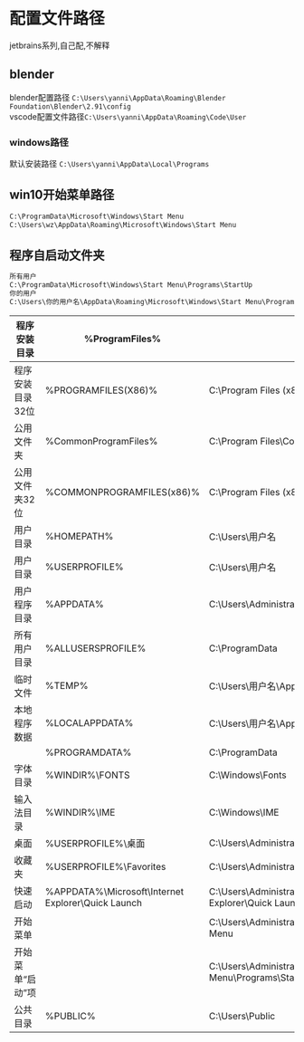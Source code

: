 # 配置文件路径

jetbrains系列,自己配,不解释

## blender

blender配置路径 `C:\Users\yanni\AppData\Roaming\Blender Foundation\Blender\2.91\config`  
vscode配置文件路径`C:\Users\yanni\AppData\Roaming\Code\User`

### windows路径

默认安装路径 `C:\Users\yanni\AppData\Local\Programs`

## win10开始菜单路径

```python
C:\ProgramData\Microsoft\Windows\Start Menu
C:\Users\wz\AppData\Roaming\Microsoft\Windows\Start Menu
```

## 程序自启动文件夹

```python
所有用户
C:\ProgramData\Microsoft\Windows\Start Menu\Programs\StartUp
你的用户
C:\Users\你的用户名\AppData\Roaming\Microsoft\Windows\Start Menu\Programs\Startup
```

| 程序安装目录     | %ProgramFiles%                                     | C:\Program Files                                                                     |
| ---------------- | -------------------------------------------------- | ------------------------------------------------------------------------------------ |
| 程序安装目录32位 | %PROGRAMFILES(X86)%                                | C:\Program Files (x86)                                                               |
| 公用文件夹       | %CommonProgramFiles%                               | C:\Program Files\Common Files                                                        |
| 公用文件夹32位   | %COMMONPROGRAMFILES(x86)%                          | C:\Program Files (x86)\Common Files                                                  |
| 用户目录         | %HOMEPATH%                                         | C:\Users\用户名                                                                      |
| 用户目录         | %USERPROFILE%                                      | C:\Users\用户名                                                                      |
| 用户程序目录     | %APPDATA%                                          | C:\Users\Administrator\AppData\Roaming                                               |
| 所有用户目录     | %ALLUSERSPROFILE%                                  | C:\ProgramData                                                                       |
| 临时文件         | %TEMP%                                             | C:\Users\用户名\AppData\Local\Temp                                                   |
| 本地程序数据     | %LOCALAPPDATA%                                     | C:\Users\用户名\AppData\Local                                                        |
|                  | %PROGRAMDATA%                                      | C:\ProgramData                                                                       |
| 字体目录         | %WINDIR%\FONTS                                     | C:\Windows\Fonts                                                                     |
| 输入法目录       | %WINDIR%\IME                                       | C:\Windows\IME                                                                       |
| 桌面             | %USERPROFILE%\桌面                                 | C:\Users\Administrator\Desktop                                                       |
| 收藏夹           | %USERPROFILE%\Favorites                            | C:\Users\Administrator\Favorites                                                     |
| 快速启动         | %APPDATA%\Microsoft\Internet Explorer\Quick Launch | C:\Users\Administrator\AppData\Roaming\Microsoft\Internet Explorer\Quick Launch      |
| 开始菜单         |                                                    | C:\Users\Administrator\AppData\Roaming\Microsoft\Windows\Start Menu                  |
| 开始菜单“启动”项 |                                                    | C:\Users\Administrator\AppData\Roaming\Microsoft\Windows\Start Menu\Programs\Startup |
| 公共目录         | %PUBLIC%                                           | C:\Users\Public                                                                      |
